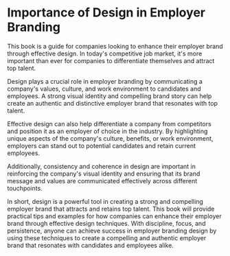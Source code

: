 # Importance of Design in Employer Branding

This book is a guide for companies looking to enhance their employer brand through effective design. In today's competitive job market, it's more important than ever for companies to differentiate themselves and attract top talent.

Design plays a crucial role in employer branding by communicating a company's values, culture, and work environment to candidates and employees. A strong visual identity and compelling brand story can help create an authentic and distinctive employer brand that resonates with top talent.

Effective design can also help differentiate a company from competitors and position it as an employer of choice in the industry. By highlighting unique aspects of the company's culture, benefits, or work environment, employers can stand out to potential candidates and retain current employees.

Additionally, consistency and coherence in design are important in reinforcing the company's visual identity and ensuring that its brand message and values are communicated effectively across different touchpoints.

In short, design is a powerful tool in creating a strong and compelling employer brand that attracts and retains top talent. This book will provide practical tips and examples for how companies can enhance their employer brand through effective design techniques. With discipline, focus, and persistence, anyone can achieve success in employer branding design by using these techniques to create a compelling and authentic employer brand that resonates with candidates and employees alike.


